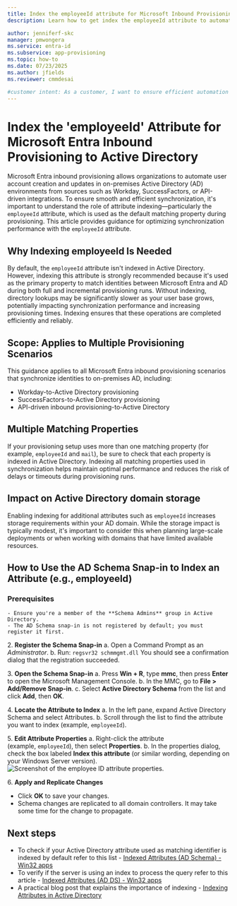 ```yaml
---
title: Index the employeeId attribute for Microsoft Inbound Provisioning to Active Directory
description: Learn how to get index the employeeId attribute to automate user account creation and updates from Inbound Provisioning to Active Directory

author: jenniferf-skc
manager: pmwongera
ms.service: entra-id
ms.subservice: app-provisioning
ms.topic: how-to
ms.date: 07/23/2025
ms.author: jfields
ms.reviewer: cmmdesai

#customer intent: As a customer, I want to ensure efficient automation of user account creation and updates from Microsoft Inbound Provisioning to on-premises Active Directory.
---
```


# Index the 'employeeId' Attribute for Microsoft Entra Inbound Provisioning to Active Directory

Microsoft Entra inbound provisioning allows organizations to automate user account creation and updates in on-premises Active Directory (AD) environments from sources such as Workday, SuccessFactors, or API-driven integrations. To ensure smooth and efficient synchronization, it's important to understand the role of attribute indexing—particularly the `employeeId` attribute, which is used as the default matching property during provisioning. This article provides guidance for optimizing synchronization performance with the `employeeId` attribute.

## Why Indexing employeeId Is Needed

By default, the `employeeId` attribute isn't indexed in Active Directory. However, indexing this attribute is strongly recommended because it's used as the primary property to match identities between Microsoft Entra and AD during both full and incremental provisioning runs. Without indexing, directory lookups may be significantly slower as your user base grows, potentially impacting synchronization performance and increasing provisioning times. Indexing ensures that these operations are completed efficiently and reliably.

## Scope: Applies to Multiple Provisioning Scenarios

This guidance applies to all Microsoft Entra inbound provisioning scenarios that synchronize identities to on-premises AD, including:
- Workday-to-Active Directory provisioning
- SuccessFactors-to-Active Directory provisioning
- API-driven inbound provisioning-to-Active Directory

## Multiple Matching Properties

If your provisioning setup uses more than one matching property (for example, `employeeId` and `mail`), be sure to check that each property is indexed in Active Directory. Indexing all matching properties used in synchronization helps maintain optimal performance and reduces the risk of delays or timeouts during provisioning runs.

## Impact on Active Directory domain storage

Enabling indexing for additional attributes such as `employeeId` increases storage requirements within your AD domain. While the storage impact is typically modest, it's important to consider this when planning large-scale deployments or when working with domains that have limited available resources.

## How to Use the AD Schema Snap-in to Index an Attribute (e.g., employeeId) 

### Prerequisites
    - Ensure you're a member of the **Schema Admins** group in Active Directory.
    - The AD Schema snap-in is not registered by default; you must register it first.

2. **Register the Schema Snap-in**
    a. Open a Command Prompt as an *Administrator*.
    b. Run:
      `regsvr32 schmmgmt.dll`
    You should see a confirmation dialog that the registration succeeded.

3. **Open the Schema Snap-in**
    a. Press **Win + R**, type **mmc**, then press **Enter** to open the Microsoft Management Console.
    b. In the MMC, go to **File > Add/Remove Snap-in**.
    c. Select **Active Directory Schema** from the list and click **Add**, then **OK**.

4. **Locate the Attribute to Index**
    a. In the left pane, expand Active Directory Schema and select Attributes.
    b. Scroll through the list to find the attribute you want to index (example, `employeeId`).

5. **Edit Attribute Properties**
    a. Right-click the attribute (example, `employeeId`), then select **Properties**.
    b. In the properties dialog, check the box labeled **Index this attribute** (or similar wording, depending on your Windows Server version).
    ![Screenshot of the employee ID attribute properties.](/media/index-employee-id-attribute-entra-id-to-active-directory/screenshot-employee-id-attributes-properties.png)

6. **Apply and Replicate Changes**
- Click **OK** to save your changes.
- Schema changes are replicated to all domain controllers. It may take some time for the change to propagate.

## Next steps
- To check if your Active Directory attribute used as matching identifier is indexed by default refer to this list - [Indexed Attributes (AD Schema) - Win32 apps](~/windows/win32/adschema/attributes-indexed)
- To verify if the server is using an index to process the query refer to this article - [Indexed Attributes (AD DS) - Win32 apps](~/windows/win32/ad/indexed-attributes)
- A practical blog post that explains the importance of indexing - [Indexing Attributes in Active Directory](https://techcommunity.microsoft.com/blog/microsoft-entra-blog/indexing-in-active-directory/243119)
